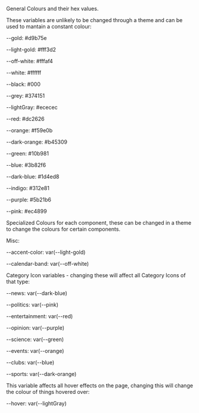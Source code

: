 General Colours and their hex values.

These variables are unlikely to be changed through a theme and can be used to mantain a constant colour:

  --gold: #d9b75e

  --light-gold: #fff3d2

  --off-white: #fffaf4

  --white: #ffffff

  --black: #000

  --grey: #374151

  --lightGray: #ececec

  --red: #dc2626

  --orange: #f59e0b

  --dark-orange: #b45309

  --green: #10b981

  --blue: #3b82f6

  --dark-blue: #1d4ed8

  --indigo: #312e81

  --purple: #5b21b6

  --pink: #ec4899


Specialized Colours for each component, these can be changed in a theme to change the colours for certain components. 

Misc:

  --accent-color: var(--light-gold)

  --calendar-band: var(--off-white)


Category Icon variables - changing these will affect all Category Icons of that type:

  --news: var(--dark-blue)

  --politics: var(--pink)

  --entertainment: var(--red)

  --opinion: var(--purple)

  --science: var(--green)

  --events: var(--orange)

  --clubs: var(--blue)
  
  --sports: var(--dark-orange)

This variable affects all hover effects on the page, changing this will change the colour of things hovered over:

  --hover: var(--lightGray)